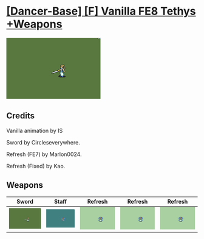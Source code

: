 # [\[Dancer-Base\] \[F\] Vanilla FE8 Tethys +Weapons](./)
 

<img src="./1.%20Sword/Sword_000.png" alt="[Dancer-Base] [F] Vanilla FE8 Tethys +Weapons standing" />

## Credits

Vanilla animation by IS

Sword by Circleseverywhere.

Refresh (FE7) by Marlon0024.

Refresh (Fixed) by Kao.

## Weapons
 

|Sword |Staff |Refresh |Refresh |Refresh |
|  :---: | :---: | :---: | :---: | :---: |
| <img alt="Sword animation" src="./1.%20Sword/Sword.gif" /> | <img alt="Staff animation" src="./7.%20Staff/Staff.gif" /> | <img alt="Refresh animation" src="./8.%20Refresh/Refresh.gif" /> | <img alt="Refresh animation" src="./8.%20Refresh%20(FE7)/Refresh.gif" /> | <img alt="Refresh animation" src="./8.%20Refresh%20(Fixed)/Refresh.gif" /> |
